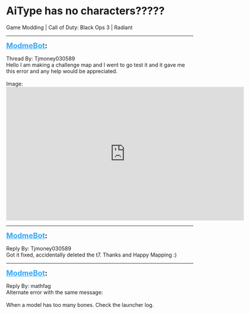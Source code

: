 # AiType has no characters?????
Game Modding | Call of Duty: Black Ops 3 | Radiant

---
<strong style="font-size: 1.4em;"><span style="text-decoration: underline;text-decoration-color: #34a7f9;"><span style="color:#34a7f9;">ModmeBot</span></span>:</strong>

<p>Thread By: Tjmoney030589<br />Hello I am making a challenge map and I went to go test it and it gave me this error and any help would be appreciated. <br /> <br />Image: <iframe type="text/html" width="640" height="360" src="https://www.youtube.com/embed/a/gFGPs" frameborder="0"></iframe></p>

---
<strong style="font-size: 1.4em;"><span style="text-decoration: underline;text-decoration-color: #34a7f9;"><span style="color:#34a7f9;">ModmeBot</span></span>:</strong>

<p>Reply By: Tjmoney030589<br />Got it fixed, accidentally deleted the t7. Thanks and Happy Mapping :)</p>

---
<strong style="font-size: 1.4em;"><span style="text-decoration: underline;text-decoration-color: #34a7f9;"><span style="color:#34a7f9;">ModmeBot</span></span>:</strong>

<p>Reply By: mathfag<br />Alternate error with the same message:<br /> <br />When a model has too many bones. Check the launcher log.</p>
